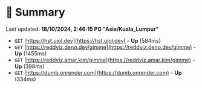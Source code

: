 # 📖 Summary
Last updated: **18/10/2024, 2:46:15 PG "Asia/Kuala_Lumpur"**

- `GET` [https://hst.ujol.dev](https://hst.ujol.dev) - **Up** (584ms)
- `GET` [https://reddviz.deno.dev/gimme](https://reddviz.deno.dev/gimme) - **Up** (1455ms)
- `GET` [https://reddviz.amar.kim/gimme](https://reddviz.amar.kim/gimme) - **Up** (398ms)
- `GET` [https://dumb.onrender.com](https://dumb.onrender.com) - **Up** (334ms)
